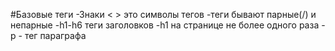 #Базовые теги
-Знаки < > это символы тегов
-теги бывают парные(/) и непарные
-h1-h6 теги заголовков
-h1 на странице не более одного раза
-p - тег параграфа 
